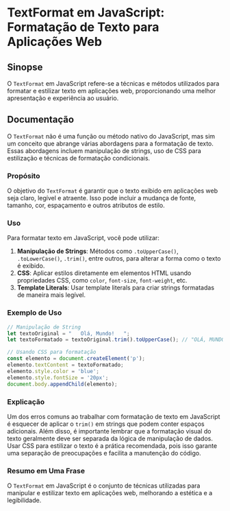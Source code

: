 <!--
Meta Description: # TextFormat em JavaScript: Formatação de Texto para Aplicações Web ## Sinopse O `TextFormat` em JavaScript refere-se a técnicas e métodos utilizados ...
Meta Keywords: texto, para, javascript, formatação, textformat
-->

# TextFormat em JavaScript: Formatação de Texto para Aplicações Web

## Sinopse
O `TextFormat` em JavaScript refere-se a técnicas e métodos utilizados para formatar e estilizar texto em aplicações web, proporcionando uma melhor apresentação e experiência ao usuário.

## Documentação
O `TextFormat` não é uma função ou método nativo do JavaScript, mas sim um conceito que abrange várias abordagens para a formatação de texto. Essas abordagens incluem manipulação de strings, uso de CSS para estilização e técnicas de formatação condicionais.

### Propósito
O objetivo do `TextFormat` é garantir que o texto exibido em aplicações web seja claro, legível e atraente. Isso pode incluir a mudança de fonte, tamanho, cor, espaçamento e outros atributos de estilo.

### Uso
Para formatar texto em JavaScript, você pode utilizar:

1. **Manipulação de Strings**: Métodos como `.toUpperCase()`, `.toLowerCase()`, `.trim()`, entre outros, para alterar a forma como o texto é exibido.
2. **CSS**: Aplicar estilos diretamente em elementos HTML usando propriedades CSS, como `color`, `font-size`, `font-weight`, etc.
3. **Template Literals**: Usar template literals para criar strings formatadas de maneira mais legível.

### Exemplo de Uso
```javascript
// Manipulação de String
let textoOriginal = "   Olá, Mundo!   ";
let textoFormatado = textoOriginal.trim().toUpperCase(); // "OLÁ, MUNDO!"

// Usando CSS para formatação
const elemento = document.createElement('p');
elemento.textContent = textoFormatado;
elemento.style.color = 'blue';
elemento.style.fontSize = '20px';
document.body.appendChild(elemento);
```

### Explicação
Um dos erros comuns ao trabalhar com formatação de texto em JavaScript é esquecer de aplicar o `trim()` em strings que podem conter espaços adicionais. Além disso, é importante lembrar que a formatação visual do texto geralmente deve ser separada da lógica de manipulação de dados. Usar CSS para estilizar o texto é a prática recomendada, pois isso garante uma separação de preocupações e facilita a manutenção do código.

### Resumo em Uma Frase
O `TextFormat` em JavaScript é o conjunto de técnicas utilizadas para manipular e estilizar texto em aplicações web, melhorando a estética e a legibilidade.